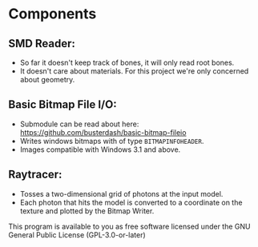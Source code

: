 # Components

## SMD Reader:
* So far it doesn't keep track of bones, it will only read root bones.
* It doesn't care about materials. For this project we're only concerned about geometry.

## Basic Bitmap File I/O:
* Submodule can be read about here: https://github.com/busterdash/basic-bitmap-fileio
* Writes windows bitmaps with of type ```BITMAPINFOHEADER```.
* Images compatible with Windows 3.1 and above.

## Raytracer:
* Tosses a two-dimensional grid of photons at the input model.
* Each photon that hits the model is converted to a coordinate on the texture and plotted by the Bitmap Writer.

This program is available to you as free software licensed under the GNU General Public License (GPL-3.0-or-later)
